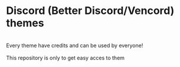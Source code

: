 # Discord (Better Discord/Vencord) themes
<br>Every theme have credits and can be used by everyone!</br>
<br>This repository is only to get easy acces to them</br>
